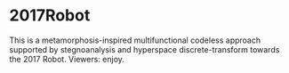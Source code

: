 # 2017Robot
This is a metamorphosis-inspired multifunctional codeless approach supported by stegnoanalysis and hyperspace discrete-transform towards the 2017 Robot. Viewers: enjoy.
